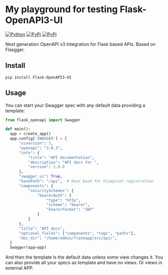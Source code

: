 # My playground for testing Flask-OpenAPI3-UI

[![Python](https://img.shields.io/badge/python-3.6.1-blue.svg)](https://img.shields.io/badge/python-3.8-blue.svg)
[![PyPi](https://img.shields.io/pypi/v/Flask-OpenAPI3-UI.svg)](https://pypi.python.org/pypi/Flask-OpenAPI3-UI)
[![PyPi](https://img.shields.io/pypi/dm/Flask-OpenAPI3-UI.svg)](https://pypi.python.org/pypi/Flask-OpenAPI3-UI)

Next generation OpenAPI v3 Integration for Flask based APIs. Based on Flasgger.

## Install
```
pip install Flask-OpenAPI3-UI
```

## Usage
You can start your Swagger spec with any default data providing a template:
```python
from flask_openapi import Swagger

def main():
  app = create_app()
  app.config['SWAGGER'] = {
      "uiversion": 3,
      "openapi": "3.0.3",
      "info": {
          "title": "API documentation",
          "description": "API docs for ",
          "version": 1.0.0
      },
      "swagger_ui": True,
      "basePath": "/api",  # base bash for blueprint registration
      "components": {
          "securitySchemes": {
              "bearerAuth": {
                  "type": "http",
                  "scheme": "bearer",
                  "bearerFormat": "JWT"
              }
          }
      },
      "title": "API docs",
      "optional_fields": ["components", "tags", "paths"],
      "doc_dir": "/home/admin/flaskapp/src/api/",
  }
  Swagger(app=app)
```
And then the template is the default data unless some view changes it. You can also provide all your specs as template and have no views. Or views in external APP.
